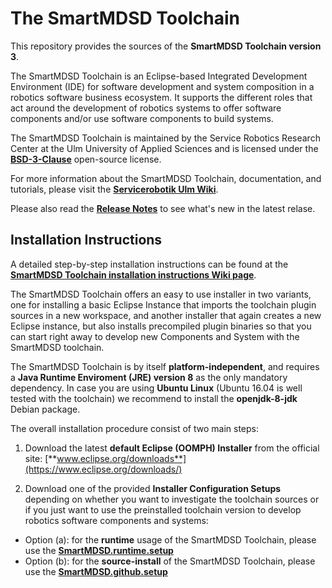 # The SmartMDSD Toolchain

This repository provides the sources of the **SmartMDSD Toolchain version 3**.

The SmartMDSD Toolchain is an Eclipse-based Integrated Development Environment (IDE) for software development and system composition in a robotics software business ecosystem. It supports the different roles that act around the development of robotics systems to offer software components and/or use software components to build systems.

The SmartMDSD Toolchain is maintained by the Service Robotics Research Center at the Ulm University of Applied Sciences and is licensed under the [**BSD-3-Clause**](https://opensource.org/licenses/BSD-3-Clause) open-source license.

For more information about the SmartMDSD Toolchain, documentation, and tutorials, please visit the [**Servicerobotik Ulm Wiki**](https://wiki.servicerobotik-ulm.de/smartmdsd-toolchain:start).

Please also read the **[Release Notes](ReleaseNotes.md)** to see what's new in the latest relase.

## Installation Instructions

A detailed step-by-step installation instructions can be found at the [**SmartMDSD Toolchain installation instructions Wiki page**](https://wiki.servicerobotik-ulm.de/smartmdsd-toolchain:installation).

The SmartMDSD Toolchain offers an easy to use installer in two variants, one for installing a basic Eclipse Instance that imports the toolchain plugin sources in a new workspace, and another installer that again creates a new Eclipse instance, but also installs precompiled plugin binaries so that you can start right away to develop new Components and System with the SmartMDSD toolchain.

The SmartMDSD Toolchain is by itself **platform-independent**, and requires a **Java Runtime Enviroment (JRE) version 8** as the only mandatory dependency. In case you are using **Ubuntu Linux** (Ubuntu 16.04 is well tested with the toolchain) we recommend to install the **openjdk-8-jdk** Debian package.

The overall installation procedure consist of two main steps:

1. Download the latest **default Eclipse (OOMPH) Installer** from the official site: [**www.eclipse.org/downloads**](https://www.eclipse.org/downloads/)

2. Download one of the provided **Installer Configuration Setups** depending on whether you want to investigate the toolchain sources or if you just want to use the preinstalled toolchain version to develop robotics software components and systems:

 * Option (a): for the **runtime** usage of the SmartMDSD Toolchain, please use the [**SmartMDSD.runtime.setup**](org.smartmdsd.infrastructure/org.smartmdsd.installer/SmartMDSD.runtime.setup)
 * Option (b): for the **source-install** of the SmartMDSD Toolchain, please use the [**SmartMDSD.github.setup**](org.smartmdsd.infrastructure/org.smartmdsd.installer/SmartMDSD.github.setup)



